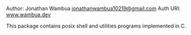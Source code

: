 Author: Jonathan Wambua <jonathanwambua10219@gmail.com>
Auth URI: www.wambua.dev

This package contains posix shell and utilities programs
implemented in C.